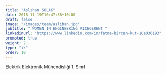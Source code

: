 ```yaml
---
title: "Aslıhan SOLAK"
date: 2018-11-19T10:47:58+10:00
draft: false
image: "/images/team/aslıhan.jpg"
jobtitle: " WOMEN IN ENGINEERING VICEGERENT "
linkedinurl: "https://www.linkedin.com/in/fatma-bircan-kut-10a036193"
promoted: true
weight: 2
type: "ik"
order: 10
---
```


Elektrik Elektronik Mühendisliği 1. Sınıf
